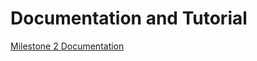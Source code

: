 # Documentation and Tutorial
[Milestone 2 Documentation](https://auto-diff.readthedocs.io/en/docs/)

